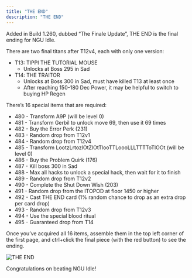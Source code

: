 ```yaml
---
title: "THE END"
description: "THE END"
---
```


Added in Build 1.260, dubbed “The Finale Update”, THE END is the final ending for NGU Idle.

There are two final titans after T12v4, each with only one version:
- T13: TIPPI THE TUTORIAL MOUSE
    - Unlocks at Boss 295 in Sad
- T14: THE TRAITOR
    - Unlocks at Boss 300 in Sad, must have killed T13 at least once
    - After reaching 150-180 Dec Power, it may be helpful to switch to buying HP Regen

There’s 16 special items that are required:
- 480 - Transform A9P (will be level 0) 
- 481 - Transform Gerbil to unlock move 69, then use it 69 times 
- 482 - Buy the Error Perk (231) 
- 483 - Random drop from T12v1 
- 484 - Random drop from T12v4
- 485 - Transform LootzLrtozlOtZlOtTlooTTLoooLLLTTTToTlOOt (will be level 0)
- 486 - Buy the Problem Quirk (176) 
- 487 - Kill boss 300 in Sad
- 488 - Max all hacks to unlock a special hack, then wait for it to finish 
- 489 - Random drop from T12v2
- 490 - Complete the Shut Down Wish (203) 
- 491 - Random drop from the ITOPOD at floor 1450 or higher 
- 492 - Cast THE END card (1% random chance to drop as an extra drop per card drop)
- 493 - Random drop from T12v3
- 494 - Use the special blood ritual 
- 495 - Guaranteed drop from T14

Once you’ve acquired all 16 items, assemble them in the top left corner of the first page, and ctrl+click the final piece (with the red button) to see the ending.

![THE END](/ngu-guide/the_end.png)

Congratulations on beating NGU Idle! 
